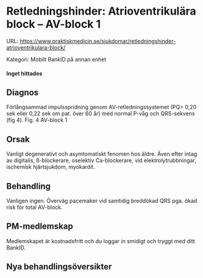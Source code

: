# Retledningshinder: Atrioventrikulära block – AV-block 1

URL: https://www.praktiskmedicin.se/sjukdomar/retledningshinder-atrioventrikulara-block/



Kategori: Mobilt BankID på annan enhet

#### Inget hittades

## Diagnos

Förlångsammad impulsspridning genom AV-retledningssystemet (PQ> 0,20 sek eller 0,22 sek om pat. över 60 år) med normal P-våg och QRS-sekvens (fig 4).
Fig. 4 AV-block 1

## Orsak

Vanligt degenerativt och asymtomatiskt fenomen hos äldre. Även efter intag av digitalis, ß-blockerare, oselektiv Ca-blockerare, vid elektrolytrubbningar, ischemisk hjärtsjukdom, myokardit.

## Behandling

Vanligen ingen. Överväg pacemaker vid samtidig breddökad QRS pga. ökad risk för total AV-block.

## PM-medlemskap

Medlemskapet är kostnadsfritt och du loggar in smidigt och tryggt med ditt BankID.

## Nya behandlingsöversikter

